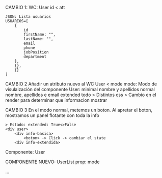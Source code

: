 CAMBIO 1:
    WC: User
        id < att
    
    JSON: Lista usuarios
    USUARIOS=[
        {
            id
            firstName: "",
            lastName: "",
            email
            phone
            jobPosition
            department
        },
        {},
        {}
    ]
    
CAMBIO 2
    Añadir un atributo nuevo al WC User < mode
    mode: Modo de visulaización del componente User:
        minimal         nombre y apellidos
        normal          nombre, apellidos e email
        extended        todo
    > Distintos css
    > Cambio en el render para determinar que informacion mostrar
    
CAMBIO 3
    En el modo normal, metemos un boton. 
        Al apretar el boton, mostramos un panel flotante con toda la info
    
    > Estado: extended: True<>False
    <div user>
        <div info-basica>
            <boton> -> Click -> cambiar el state
        <div info-extendida> 
    
Componente: User

COMPONENTE NUEVO: UserList
    prop: mode
    <div class="userList">
        <div class="users">
            <User id="" mode/>
            ...
        </div>
    <div>